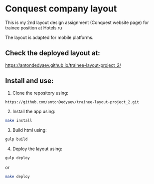 # Conquest company layout

This is my 2nd layout design assignment (Conquest website page) for trainee position at Hotels.ru

The layout is adapted for mobile platforms.

## Check the deployed layout at:

https://antondedyaev.github.io/trainee-layout-project_2/

## Install and use:

1. Clone the repository using:

```sh
https://github.com/antonDedyaev/trainee-layout-project_2.git
```

2. Install the app using:

```sh
make install
```

3. Build html using:

```sh
gulp build
```

4. Deploy the layout using:

```sh
gulp deploy
```
or

```sh
make deploy
```
